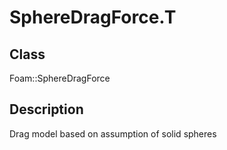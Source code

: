 # SphereDragForce.T 
## Class
Foam::SphereDragForce

## Description
Drag model based on assumption of solid spheres

